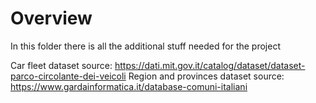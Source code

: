 # Overview

In this folder there is all the additional stuff needed for the project

Car fleet dataset source: https://dati.mit.gov.it/catalog/dataset/dataset-parco-circolante-dei-veicoli
Region and provinces dataset source: https://www.gardainformatica.it/database-comuni-italiani 